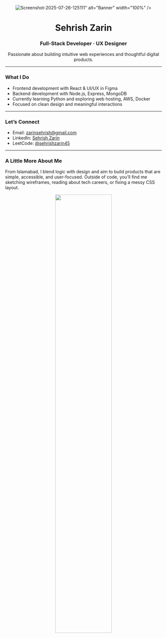 <!-- Optional banner image -->
<p align="center">
  <img src=https://i.ibb.co/FbY27Lj2/Screenshot-2025-07-26-125111.png" alt="Screenshot-2025-07-26-125111" border="0">" alt="Banner" width="100%" />
</p>

<h1 align="center">Sehrish Zarin</h1>
<h3 align="center">Full-Stack Developer · UX Designer</h3>

<p align="center">
  Passionate about building intuitive web experiences and thoughtful digital products.
</p>

---

### What I Do

- Frontend development with React & UI/UX in Figma  
- Backend development with Node.js, Express, MongoDB  
- Currently learning Python and exploring web hosting, AWS, Docker
- Focused on clean design and meaningful interactions  

---

### Let’s Connect

- Email: [zarinsehrish@gmail.com](mailto:zarinsehrish@gmail.com)  
- LinkedIn: [Sehrish Zarin](https://linkedin.com/in/sehrish-zarin)  
- LeetCode: [@sehrishzarin45](https://www.leetcode.com/sehrishzarin45)  

---

### A Little More About Me

From Islamabad, I blend logic with design and aim to build products that are simple, accessible, and user-focused. Outside of code, you’ll find me sketching wireframes, reading about tech careers, or fixing a messy CSS layout.

<!-- Optional footer quote or image -->
<p align="center">
  <img src="https://github.com/your-username/your-repo-name/assets/footer.png" width="60%" />
</p>
